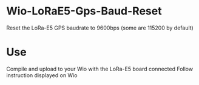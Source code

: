# Wio-LoRaE5-Gps-Baud-Reset
Reset the LoRa-E5 GPS baudrate to 9600bps (some are 115200 by default)

# Use 
Compile and upload to your Wio with the LoRa-E5 board connected
Follow instruction displayed on Wio

